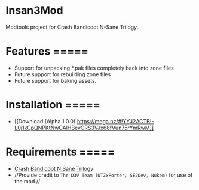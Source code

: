 # Insan3Mod
Modtools project for Crash Bandicoot N-Sane Trilogy.

# Features =====
- Support for unpacking *.pak files completely back into zone files
- Future support for rebuilding zone files
- Future support for baking assets.

# Installation =====
- [[Download (Alpha 1.0.0)|https://mega.nz/#!YYJ2ACTB!-L0j1kCpQNPKtNwCAlHBevCRS3VJx68fVun75rYmRwM]] 

# Requirements =====
- [Crash Bandicoot N.Sane Trilogy](http://store.steampowered.com/app/311210)
- //Provide credit to `The D3V Team (DTZxPorter, SE2Dev, Nukem)` for use of the mod.//